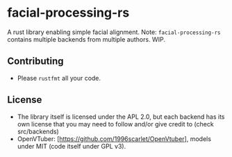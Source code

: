 # facial-processing-rs
A rust library enabling simple facial alignment. Note: `facial-processing-rs` contains multiple backends from multiple authors. WIP.
## Contributing
 - Please `rustfmt` all your code.
## License
 - The library itself is licensed under the APL 2.0, but each backend has its own license that you may need to follow and/or give credit to (check src/backends)
 - OpenVTuber: [https://github.com/1996scarlet/OpenVtuber], models under MIT (code itself under GPL v3). 

 